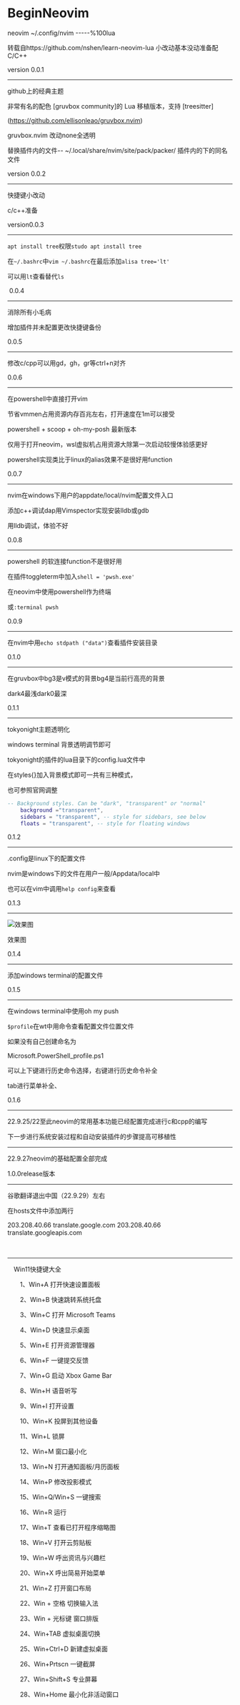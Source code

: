 # BeginNeovim
neovim ~/.config/nvim    -----%100lua

转载自https://github.com/nshen/learn-neovim-lua
小改动基本没动准备配C/C++

version 0.0.1

--------------------------------------------------------------------------



github上的经典主题

非常有名的配色 [gruvbox community]的 Lua 移植版本，支持 [treesitter]

(https://github.com/ellisonleao/gruvbox.nvim)

gruvbox.nvim 改动none全透明




替换插件内的文件-- ~/.local/share/nvim/site/pack/packer/
插件内的下的同名文件


version 0.0.2

------------------------------------------------------------------------------------------------



快捷键小改动


c/c++准备


version0.0.3

---------------------------------------------------------------------------------------------



``apt install tree``权限``studo apt install tree``

在``~/.bashrc``中`vim ~/.bashrc`在最后添加`alisa tree='lt'`

可以用`lt`查看替代`ls`

​                           0.0.4




-----------------------------------------------------------------------------------------------

消除所有小毛病

增加插件并未配置更改快捷键备份

0.0.5



-------------

修改c/cpp可以用gd，gh，gr等ctrl+n对齐



0.0.6

-------------------------------------------------
在powershell中直接打开vim

节省vmmen占用资源内存百兆左右，打开速度在1m可以接受

powershell + scoop + oh-my-posh 最新版本

仅用于打开neovim，wsl虚拟机占用资源大除第一次启动较慢体验感更好

powershell实现类比于linux的alias效果不是很好用function

0.0.7

-------------------------------------------
nvim在windows下用户的appdate/local/nvim配置文件入口

添加c++调试dap用Vimspector实现安装lldb或gdb

用lldb调试，体验不好

0.0.8

----------------------------------------
powershell 的软连接function不是很好用

在插件toggleterm中加入`shell = 'pwsh.exe'`

在neovim中使用powershell作为终端

或`:terminal pwsh`

0.0.9

-----

在nvim中用`echo stdpath ("data")`查看插件安装目录

0.1.0

---
在gruvbox中bg3是v模式的背景bg4是当前行高亮的背景

dark4最浅dark0最深

0.1.1

-----------

tokyonight主题透明化

windows terminal 背景透明调节即可

tokyonight的插件的lua目录下的config.lua文件中

在styles{}加入背景模式即可一共有三种模式，

也可参照官网调整

```lua
-- Background styles. Can be "dark", "transparent" or "normal"
    background ="transparent",
    sidebars = "transparent", -- style for sidebars, see below
    floats = "transparent", -- style for floating windows
```

0.1.2

-----------------

.config是linux下的配置文件

nvim是windows下的文件在用户一般/Appdata/local中

也可以在vim中调用`help config`来查看

0.1.3

------

![效果图](E:\github\neovimBeginCpp\效果图.png)

效果图

0.1.4

----------

添加windows terminal的配置文件

0.1.5

----------

在windows terminal中使用oh my push

`$profile`在wt中用命令查看配置文件位置文件

如果没有自己创建命名为

Microsoft.PowerShell_profile.ps1

可以上下键进行历史命令选择，右键进行历史命令补全

tab进行菜单补全、

0.1.6

---------------

22.9.25/22至此neovim的常用基本功能已经配置完成进行c和cpp的编写

下一步进行系统安装过程和自动安装插件的步骤提高可移植性



----------------------

22.9.27neovim的基础配置全部完成

1.0.0release版本



----

谷歌翻译退出中国（22.9.29）左右

在hosts文件中添加两行

203.208.40.66 translate.google.com
203.208.40.66 translate.googleapis.com

　

------



　Win11快捷键大全

　　1、Win+A 打开快速设置面板

　　2、Win+B 快速跳转系统托盘

　　3、Win+C 打开 Microsoft Teams

　　4、Win+D 快速显示桌面

　　5、Win+E 打开资源管理器

　　6、Win+F 一键提交反馈

　　7、Win+G 启动 Xbox Game Bar

　　8、Win+H 语音听写

　　9、Win+I 打开设置

　　10、Win+K 投屏到其他设备

　　11、Win+L 锁屏

　　12、Win+M 窗口最小化

　　13、Win+N 打开通知面板/月历面板

　　14、Win+P 修改投影模式

　　15、Win+Q/Win+S 一键搜索

　　16、Win+R 运行

　　17、Win+T 查看已打开程序缩略图

　　18、Win+V 打开云剪贴板

　　19、Win+W 呼出资讯与兴趣栏

　　20、Win+X 呼出简易开始菜单

　　21、Win+Z 打开窗口布局

　　22、Win + 空格 切换输入法


　　23、Win + 光标键 窗口排版

　　24、Win+TAB 虚拟桌面切换

　　25、Win+Ctrl+D 新建虚拟桌面

　　26、Win+Prtscn 一键截屏

　　27、Win+Shift+S 专业屏幕

　　28、Win+Home 最小化非活动窗口 



